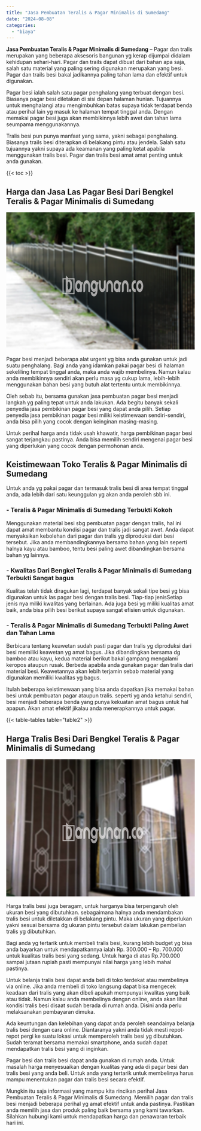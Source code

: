 ```yaml
---
title: "Jasa Pembuatan Teralis & Pagar Minimalis di Sumedang"
date: "2024-08-08"
categories: 
  - "biaya"
---
```


**Jasa Pembuatan Teralis & Pagar Minimalis di Sumedang** – Pagar dan tralis merupakan yang beberapa aksesoris bangunan yg kerap dijumpai didalam kehidupan sehari-hari. Pagar dan trails dapat dibuat dari bahan apa saja, salah satu material yang paling sering digunakan merupakan yang besi. Pagar dan trails besi bakal jadikannya paling tahan lama dan efektif untuk digunakan.

Pagar besi ialah salah satu pagar penghalang yang terbuat dengan besi. Biasanya pagar besi diletakan di sisi depan halaman hunian. Tujuannya untuk menghalangi atau mengimbuhkan batas supaya tidak terdapat benda atau perihal lain yg masuk ke halaman tempat tinggal anda. Dengan memakai pagar besi juga akan membikinnya lebih awet dan tahan lama seumpama menggunakannya.

Tralis besi pun punya manfaat yang sama, yakni sebagai penghalang. Biasanya trails besi diterapkan di belakang pintu atau jendela. Salah satu tujuannya yakni supaya ada keamanan yang paling ketat apabila menggunakan tralis besi. Pagar dan tralis besi amat amat penting untuk anda gunakan.

{{< toc >}}

## Harga dan Jasa Las Pagar Besi Dari Bengkel Teralis & Pagar Minimalis di Sumedang

![Jasa Pembuatan Teralis & Pagar Minimalis di Sumedang](/images/pagar-minimalis-murah-64.png)

Pagar besi menjadi beberapa alat urgent yg bisa anda gunakan untuk jadi suatu penghalang. Bagi anda yang idamkan pakai pagar besi di halaman sekeliling tempat tinggal anda, maka anda wajib membelinya. Namun kalau anda membikinnya sendiri akan perlu masa yg cukup lama, lebih-lebih menggunakan bahan besi yang butuh alat tertentu untuk membikinnya.

Oleh sebab itu, bersama gunakan jasa pembuatan pagar besi menjadi langkah yg paling tepat untuk anda lakukan. Ada begitu banyak sekali penyedia jasa pembikinan pagar besi yang dapat anda pilih. Setiap penyedia jasa pembikinan pagar besi miliki keistimewaan sendiri-sendiri, anda bisa pilih yang cocok dengan keinginan masing-masing.

Untuk perihal harga anda tidak usah khawatir, harga pembikinan pagar besi sangat terjangkau pastinya. Anda bisa memilih sendiri mengenai pagar besi yang diperlukan yang cocok dengan permohonan anda.

## Keistimewaan Toko Teralis & Pagar Minimalis di Sumedang

Untuk anda yg pakai pagar dan termasuk tralis besi di area tempat tinggal anda, ada lebih dari satu keunggulan yg akan anda peroleh sbb ini.

### \- Teralis & Pagar Minimalis di Sumedang Terbukti Kokoh

Menggunakan material besi sbg pembuatan pagar dengan tralis, hal ini dapat amat membantu kondisi pagar dan tralis jadi sangat awet. Anda dapat menyaksikan kebolehan dari pagar dan tralis yg diproduksi dari besi tersebut. Jika anda membandingkannya bersama bahan yang lain seperti halnya kayu atau bamboo, tentu besi paling awet dibandingkan bersama bahan yg lainnya.

### \- Kwalitas Dari Bengkel Teralis & Pagar Minimalis di Sumedang Terbukti Sangat bagus

Kualitas telah tidak diragukan lagi, terdapat banyak sekali tipe besi yg bisa digunakan untuk las pagar besi dengan tralis besi. Tiap-tiap jenisSetiap jenis nya miliki kwalitas yang berlainan. Ada juga besi yg miliki kualitas amat baik, anda bisa pilih besi berikut supaya sangat efisien untuk digunakan.

### \- Teralis & Pagar Minimalis di Sumedang Terbukti Paling Awet dan Tahan Lama

Berbicara tentang keawetan sudah pasti pagar dan tralis yg diproduksi dari besi memiliki keawetan yg amat bagus. Jika dibandingkan bersama dg bamboo atau kayu, kedua material berikut bakal gampang mengalami keropos ataupun rusak. Berbeda apabila anda gunakan pagar dan tralis dari material besi. Keawetannya akan lebih terjamin sebab material yang digunakan memiliki kwalitas yg bagus.

Itulah beberapa keistimewaan yang bisa anda dapatkan jika memakai bahan besi untuk pembuatan pagar ataupun tralis. seperti yg anda ketahui sendiri, besi menjadi beberapa benda yang punya kekuatan amat bagus untuk hal apapun. Akan amat efektif jikalau anda menerapkannya untuk pagar.

{{< table-tables table="table2" >}}

## Harga Tralis Besi Dari Bengkel Teralis & Pagar Minimalis di Sumedang

![Jasa Pembuatan Teralis & Pagar Minimalis di Sumedang](/images/teralis-minimalis-murah-25.png)

Harga tralis besi juga beragam, untuk harganya bisa terpengaruh oleh ukuran besi yang dibutuhkan. sebagaimana halnya anda mendambakan tralis besi untuk diletakkan di belakang pintu. Maka ukuran yang diperlukan yakni sesuai bersama dg ukuran pintu tersebut dalam lakukan pembelian tralis yg dibutuhkan.

Bagi anda yg tertarik untuk membeli tralis besi, kurang lebih budget yg bisa anda bayarkan untuk mendapatkannya ialah Rp. 300.000 – Rp. 700.000 untuk kualitas tralis besi yang sedang. Untuk harga di atas Rp.700.000 sampai jutaan rupiah pasti mempunyai nilai harga yang lebih mahal pastinya.

Untuk belanja tralis besi dapat anda beli di toko terdekat atau membelinya via online. Jika anda membeli di toko langsung dapat bisa mengecek keadaan dari tralis yang akan dibeli apakah mempunyai kwalitas yang baik atau tidak. Namun kalau anda membelinya dengan online, anda akan lihat kondisi tralis besi disaat sudah berada di rumah anda. Disini anda perlu melaksanakan pembayaran dimuka.

Ada keuntungan dan kelebihan yang dapat anda peroleh seandainya belanja tralis besi dengan cara online. Diantaranya yakni anda tidak mesti repot-repot pergi ke suatu lokasi untuk memperoleh tralis besi yg dibutuhkan. Sudah teramat bersama memakai smartphone, anda sudah dapat mendapatkan tralis besi yang di inginkan.

Pagar besi dan tralis besi dapat anda gunakan di rumah anda. Untuk masalah harga menyesuaikan dengan kualitas yang ada di pagar besi dan tralis besi yang anda beli. Untuk anda yang tertarik untuk membelinya harus mampu menentukan pagar dan tralis besi secara efektif.

Mungkin itu saja informasi yang mampu kita rincikan perihal Jasa Pembuatan Teralis & Pagar Minimalis di Sumedang. Memilih pagar dan tralis besi menjadi beberapa perihal yg amat efektif untuk anda pastinya. Pastikan anda memilih jasa dan produk paling baik bersama yang kami tawarkan. Silahkan hubungi kami untuk mendapatkan harga dan penawaran terbaik hari ini.
